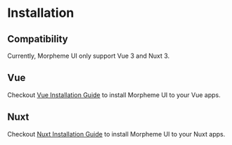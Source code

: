 # Installation

## Compatibility

Currently, Morpheme UI only support Vue 3 and Nuxt 3.

## Vue

Checkout [Vue Installation Guide](/guide/vue) to install Morpheme UI to your Vue apps.

## Nuxt

Checkout [Nuxt Installation Guide](/guide/nuxt) to install Morpheme UI to your Nuxt apps.
